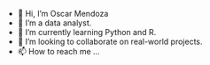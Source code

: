 - 👋 Hi, I’m Oscar Mendoza 
- 👀 I’m a data analyst.
- 🌱 I’m currently learning Python and R.
- 💞️ I’m looking to collaborate on real-world projects.
- 📫 How to reach me ...

<!---
OscarMC28/OscarMC28 is a ✨ special ✨ repository because its `README.md` (this file) appears on your GitHub profile.
You can click the Preview link to take a look at your changes.
--->
